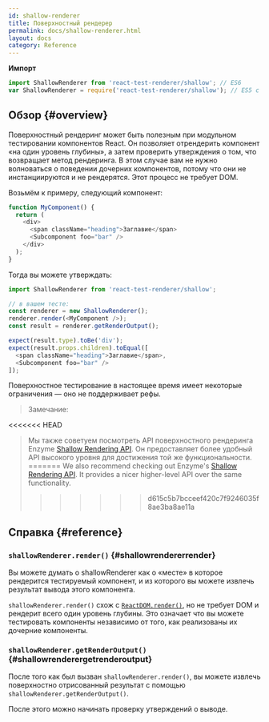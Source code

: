 ```yaml
---
id: shallow-renderer
title: Поверхностный рендерер
permalink: docs/shallow-renderer.html
layout: docs
category: Reference
---
```


**Импорт**

```javascript
import ShallowRenderer from 'react-test-renderer/shallow'; // ES6
var ShallowRenderer = require('react-test-renderer/shallow'); // ES5 с npm
```

## Обзор {#overview}

Поверхностный рендеринг может быть полезным при модульном тестировании компонентов React. Он позволяет отрендерить компонент «на один уровень глубины», а затем проверить утверждения о том, что возвращает метод рендеринга. В этом случае вам не нужно волноваться о поведении дочерних компонентов, потому что они не инстанциируются и не рендерятся. Этот процесс не требует DOM.

Возьмём к примеру, следующий компонент:

```javascript
function MyComponent() {
  return (
    <div>
      <span className="heading">Заглавие</span>
      <Subcomponent foo="bar" />
    </div>
  );
}
```

Тогда вы можете утверждать:

```javascript
import ShallowRenderer from 'react-test-renderer/shallow';

// в вашем тесте:
const renderer = new ShallowRenderer();
renderer.render(<MyComponent />);
const result = renderer.getRenderOutput();

expect(result.type).toBe('div');
expect(result.props.children).toEqual([
  <span className="heading">Заглавие</span>,
  <Subcomponent foo="bar" />
]);
```

Поверхностное тестирование в настоящее время имеет некоторые ограничения — оно не поддерживает рефы.

> Замечание:
>
<<<<<<< HEAD
> Мы также советуем посмотреть API поверхностного рендеринга Enzyme [Shallow Rendering API](http://airbnb.io/enzyme/docs/api/shallow.html). Он предоставляет более удобный API высокого уровня для достижения той же функциональности.
=======
> We also recommend checking out Enzyme's [Shallow Rendering API](https://airbnb.io/enzyme/docs/api/shallow.html). It provides a nicer higher-level API over the same functionality.
>>>>>>> d615c5b7bcceef420c7f9246035f8ae3ba8ae11a

## Справка {#reference}

### `shallowRenderer.render()` {#shallowrendererrender}

Вы можете думать о shallowRenderer как о «месте» в которое рендерится тестируемый компонент, и из которого вы можете извлечь результат вывода этого компонента.

`shallowRenderer.render()` схож с [`ReactDOM.render()`](/docs/react-dom.html#render), но не требует DOM и рендерит всего один уровень глубины. Это означает что вы можете тестировать компоненты независимо от того, как реализованы их дочерние компоненты.

### `shallowRenderer.getRenderOutput()` {#shallowrenderergetrenderoutput}

После того как был вызван `shallowRenderer.render()`, вы можете извлечь поверхностно отрисованный результат с помощью `shallowRenderer.getRenderOutput()`.

После этого можно начинать проверку утверждений о выводе.
